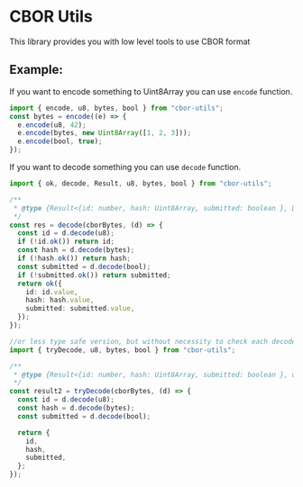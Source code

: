 # CBOR Utils

This library provides you with low level tools to use CBOR format

## Example:

If you want to encode something to Uint8Array you can use `encode` function.

```typescript
import { encode, u8, bytes, bool } from "cbor-utils";
const bytes = encode((e) => {
  e.encode(u8, 42);
  e.encode(bytes, new Uint8Array([1, 2, 3]));
  e.encode(bool, true);
});
```

If you want to decode something you can use `decode` function.

```typescript
import { ok, decode, Result, u8, bytes, bool } from "cbor-utils";

/**
 * @type {Result<{id: number, hash: Uint8Array, submitted: boolean }, DecodingError>
 */
const res = decode(cborBytes, (d) => {
  const id = d.decode(u8);
  if (!id.ok()) return id;
  const hash = d.decode(bytes);
  if (!hash.ok()) return hash;
  const submitted = d.decode(bool);
  if (!submitted.ok()) return submitted;
  return ok({
    id: id.value,
    hash: hash.value,
    submitted: submitted.value,
  });
});

//or less type safe version, but without necessity to check each decoded item result:
import { tryDecode, u8, bytes, bool } from "cbor-utils";

/**
 * @type {Result<{id: number, hash: Uint8Array, submitted: boolean }, unknown>
 */
const result2 = tryDecode(cborBytes, (d) => {
  const id = d.decode(u8);
  const hash = d.decode(bytes);
  const submitted = d.decode(bool);

  return {
    id,
    hash,
    submitted,
  };
});
```
